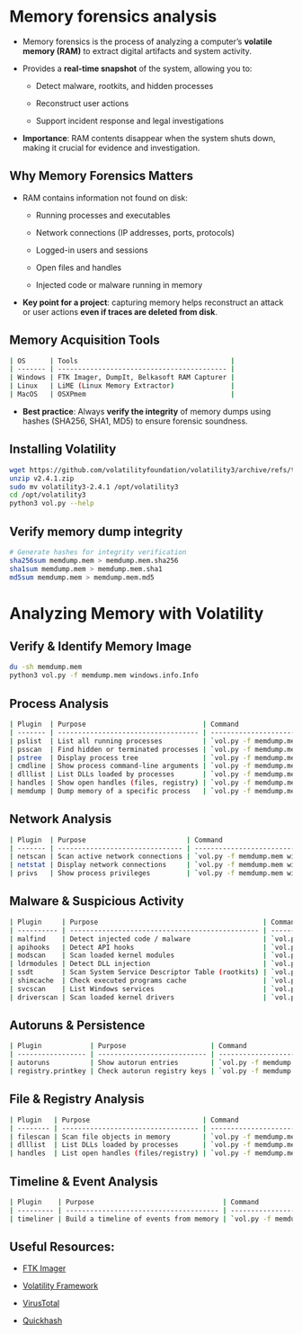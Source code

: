 # Memory forensics analysis

- Memory forensics is the process of analyzing a computer’s **volatile memory (RAM)** to extract digital artifacts and system activity.

- Provides a **real-time snapshot** of the system, allowing you to:

  - Detect malware, rootkits, and hidden processes

  - Reconstruct user actions

  - Support incident response and legal investigations

- **Importance**: RAM contents disappear when the system shuts down, making it crucial for evidence and investigation.

## Why Memory Forensics Matters

- RAM contains information not found on disk:

  - Running processes and executables

  - Network connections (IP addresses, ports, protocols)

  - Logged-in users and sessions

  - Open files and handles

  - Injected code or malware running in memory

- **Key point for a project**: capturing memory helps reconstruct an attack or user actions **even if traces are deleted from disk**.

## Memory Acquisition Tools

```sh
| OS      | Tools                                      |
| ------- | ------------------------------------------ |
| Windows | FTK Imager, DumpIt, Belkasoft RAM Capturer |
| Linux   | LiME (Linux Memory Extractor)              |
| MacOS   | OSXPmem                                    |
```

- **Best practice**: Always **verify the integrity** of memory dumps using hashes (SHA256, SHA1, MD5) to ensure forensic soundness.

## Installing Volatility

```sh
wget https://github.com/volatilityfoundation/volatility3/archive/refs/tags/v2.4.1.zip
unzip v2.4.1.zip
sudo mv volatility3-2.4.1 /opt/volatility3
cd /opt/volatility3
python3 vol.py --help
```

## Verify memory dump integrity

```sh
# Generate hashes for integrity verification
sha256sum memdump.mem > memdump.mem.sha256
sha1sum memdump.mem > memdump.mem.sha1
md5sum memdump.mem > memdump.mem.md5
```

# Analyzing Memory with Volatility

## Verify & Identify Memory Image

```sh
du -sh memdump.mem
python3 vol.py -f memdump.mem windows.info.Info
```

## Process Analysis

```sh
| Plugin  | Purpose                             | Command                                                                   |
| ------- | ----------------------------------- | ------------------------------------------------------------------------- |
| pslist  | List all running processes          | `vol.py -f memdump.mem windows.pslist.PsList`                             |
| psscan  | Find hidden or terminated processes | `vol.py -f memdump.mem windows.psscan.PsScan`                             |
| pstree  | Display process tree                | `vol.py -f memdump.mem windows.pstree.PsTree`                             |
| cmdline | Show process command-line arguments | `vol.py -f memdump.mem windows.cmdline --pid <PID>`                       |
| dlllist | List DLLs loaded by processes       | `vol.py -f memdump.mem windows.dlllist`                                   |
| handles | Show open handles (files, registry) | `vol.py -f memdump.mem windows.handles`                                   |
| memdump | Dump memory of a specific process   | `vol.py -f memdump.mem windows.memdump --pid 1234 -D ./dumped_processes/` |
```

## Network Analysis

```sh
| Plugin  | Purpose                         | Command                                          |
| ------- | ------------------------------- | ------------------------------------------------ |
| netscan | Scan active network connections | `vol.py -f memdump.mem windows.netscan.NetScan`  |
| netstat | Display network connections     | `vol.py -f memdump.mem windows.netstat.NetStat`  |
| privs   | Show process privileges         | `vol.py -f memdump.mem windows.privileges.Privs` |
```

## Malware & Suspicious Activity

```sh
| Plugin     | Purpose                                         | Command                                               |
| ---------- | ----------------------------------------------- | ----------------------------------------------------- |
| malfind    | Detect injected code / malware                  | `vol.py -f memdump.mem windows.malfind`               |
| apihooks   | Detect API hooks                                | `vol.py -f memdump.mem windows.apihooks.ApiHooks`     |
| modscan    | Scan loaded kernel modules                      | `vol.py -f memdump.mem windows.modscan.ModScan`       |
| ldrmodules | Detect DLL injection                            | `vol.py -f memdump.mem windows.ldrmodules.LdrModules` |
| ssdt       | Scan System Service Descriptor Table (rootkits) | `vol.py -f memdump.mem windows.ssdt.SSDT`             |
| shimcache  | Check executed programs cache                   | `vol.py -f memdump.mem windows.shimcache.ShimCache`   |
| svcscan    | List Windows services                           | `vol.py -f memdump.mem windows.svcscan.SvcScan`       |
| driverscan | Scan loaded kernel drivers                      | `vol.py -f memdump.mem windows.driverscan.DriverScan` |
```

## Autoruns & Persistence

```sh
| Plugin            | Purpose                     | Command                                                                                                 |
| ----------------- | --------------------------- | ------------------------------------------------------------------------------------------------------- |
| autoruns          | Show autorun entries        | `vol.py -f memdump.mem windows.autoruns.Autoruns`                                                       |
| registry.printkey | Check autorun registry keys | `vol.py -f memdump.mem windows.registry.printkey --key "Software\Microsoft\Windows\CurrentVersion\Run"` |
```

## File & Registry Analysis

```sh
| Plugin   | Purpose                            | Command                                           |
| -------- | ---------------------------------- | ------------------------------------------------- |
| filescan | Scan file objects in memory        | `vol.py -f memdump.mem windows.filescan.FileScan` |
| dlllist  | List DLLs loaded by processes      | `vol.py -f memdump.mem windows.dlllist`           |
| handles  | List open handles (files/registry) | `vol.py -f memdump.mem windows.handles`           |
```

## Timeline & Event Analysis

```sh
| Plugin    | Purpose                                | Command                           |
| --------- | -------------------------------------- | --------------------------------- |
| timeliner | Build a timeline of events from memory | `vol.py -f memdump.mem timeliner` |
```

## Useful Resources:

- [FTK Imager](https://www.exterro.com/digital-forensics-software/ftk-imager)

- [Volatility Framework](https://github.com/volatilityfoundation/volatility3/releases/)

- [VirusTotal](https://www.virustotal.com/gui/home/search)

- [Quickhash](https://www.quickhash-gui.org/)
